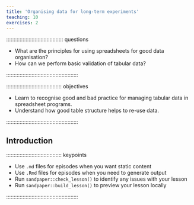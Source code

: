 ```yaml
---
title: 'Organising data for long-term experiments'
teaching: 10
exercises: 2
---
```


:::::::::::::::::::::::::::::::::::::: questions 

- What are the principles for using spreadsheets for good data organisation?
- How can we perform basic validation of tabular data?


::::::::::::::::::::::::::::::::::::::::::::::::

::::::::::::::::::::::::::::::::::::: objectives

- Learn to recognise good and bad practice for managing tabular data in spreadsheet programs.
- Understand how good table structure helps to re-use data.

::::::::::::::::::::::::::::::::::::::::::::::::

## Introduction



::::::::::::::::::::::::::::::::::::: keypoints 

- Use `.md` files for episodes when you want static content
- Use `.Rmd` files for episodes when you need to generate output
- Run `sandpaper::check_lesson()` to identify any issues with your lesson
- Run `sandpaper::build_lesson()` to preview your lesson locally

::::::::::::::::::::::::::::::::::::::::::::::::

